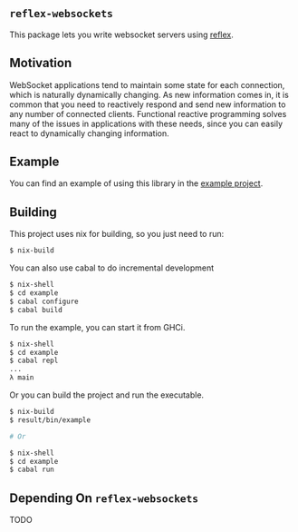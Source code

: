 `reflex-websockets`
---

This package lets you write websocket servers
using [reflex](https://github.com/reflex-frp/reflex).

Motivation
---

WebSocket applications tend to maintain some state for each
connection, which is naturally dynamically changing. As new
information comes in, it is common that you need to reactively respond
and send new information to any number of connected clients.
Functional reactive programming solves many of the issues in
applications with these needs, since you can easily react to
dynamically changing information.

Example
---

You can find an example of using this library in
the [example project](example/).

Building
---

This project uses nix for building, so you just need to run:

```bash
$ nix-build
```

You can also use cabal to do incremental development

```bash
$ nix-shell
$ cd example
$ cabal configure
$ cabal build
```

To run the example, you can start it from GHCi.

```bash
$ nix-shell
$ cd example
$ cabal repl
...
λ main
```

Or you can build the project and run the executable.

```bash
$ nix-build
$ result/bin/example

# Or

$ nix-shell
$ cd example
$ cabal run
```

Depending On `reflex-websockets`
---

TODO
